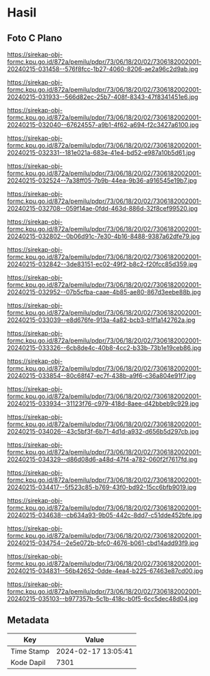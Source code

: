 # Hasil

## Foto C Plano

https://sirekap-obj-formc.kpu.go.id/872a/pemilu/pdpr/73/06/18/20/02/7306182002001-20240215-031458--576f8fcc-1b27-4060-8206-ae2a96c2d9ab.jpg

https://sirekap-obj-formc.kpu.go.id/872a/pemilu/pdpr/73/06/18/20/02/7306182002001-20240215-031933--566d82ec-25b7-408f-8343-47f8341451e6.jpg

https://sirekap-obj-formc.kpu.go.id/872a/pemilu/pdpr/73/06/18/20/02/7306182002001-20240215-032040--67624557-a9b1-4f62-a694-f2c3427a6100.jpg

https://sirekap-obj-formc.kpu.go.id/872a/pemilu/pdpr/73/06/18/20/02/7306182002001-20240215-032331--181e021a-683e-41e4-bd52-e987a10b5d61.jpg

https://sirekap-obj-formc.kpu.go.id/872a/pemilu/pdpr/73/06/18/20/02/7306182002001-20240215-032524--7a38ff05-7b9b-44ea-9b36-a916545e19b7.jpg

https://sirekap-obj-formc.kpu.go.id/872a/pemilu/pdpr/73/06/18/20/02/7306182002001-20240215-032708--059f14ae-0fdd-463d-886d-32f8cef99520.jpg

https://sirekap-obj-formc.kpu.go.id/872a/pemilu/pdpr/73/06/18/20/02/7306182002001-20240215-032802--0b06d91c-7e30-4b16-8488-9387a62dfe79.jpg

https://sirekap-obj-formc.kpu.go.id/872a/pemilu/pdpr/73/06/18/20/02/7306182002001-20240215-032842--3de83151-ec02-49f2-b8c2-f20fcc85d359.jpg

https://sirekap-obj-formc.kpu.go.id/872a/pemilu/pdpr/73/06/18/20/02/7306182002001-20240215-032952--07b5cfba-caae-4b85-ae80-867d3eebe88b.jpg

https://sirekap-obj-formc.kpu.go.id/872a/pemilu/pdpr/73/06/18/20/02/7306182002001-20240215-033039--e8d676fe-913a-4a82-bcb3-b1f1a142762a.jpg

https://sirekap-obj-formc.kpu.go.id/872a/pemilu/pdpr/73/06/18/20/02/7306182002001-20240215-033326--6cb8de4c-40b8-4cc2-b33b-73b1e19ceb86.jpg

https://sirekap-obj-formc.kpu.go.id/872a/pemilu/pdpr/73/06/18/20/02/7306182002001-20240215-033854--80c68f47-ec7f-438b-a9f6-c36a804e91f7.jpg

https://sirekap-obj-formc.kpu.go.id/872a/pemilu/pdpr/73/06/18/20/02/7306182002001-20240215-033934--31123f76-c979-418d-8aee-d42bbeb9c929.jpg

https://sirekap-obj-formc.kpu.go.id/872a/pemilu/pdpr/73/06/18/20/02/7306182002001-20240215-034026--43c5bf3f-6b71-4d1d-a932-d656b5d297cb.jpg

https://sirekap-obj-formc.kpu.go.id/872a/pemilu/pdpr/73/06/18/20/02/7306182002001-20240215-034329--d86d08d6-a48d-47f4-a782-060f2f7617fd.jpg

https://sirekap-obj-formc.kpu.go.id/872a/pemilu/pdpr/73/06/18/20/02/7306182002001-20240215-034417--5f523c85-b769-43f0-bd92-15cc6bfb9019.jpg

https://sirekap-obj-formc.kpu.go.id/872a/pemilu/pdpr/73/06/18/20/02/7306182002001-20240215-034638--cb634a93-9b05-442c-8dd7-c51dde452bfe.jpg

https://sirekap-obj-formc.kpu.go.id/872a/pemilu/pdpr/73/06/18/20/02/7306182002001-20240215-034754--2e5e072b-bfc0-4676-b061-cbd14add93f9.jpg

https://sirekap-obj-formc.kpu.go.id/872a/pemilu/pdpr/73/06/18/20/02/7306182002001-20240215-034831--56b42652-0dde-4ea4-b225-67463e87cd00.jpg

https://sirekap-obj-formc.kpu.go.id/872a/pemilu/pdpr/73/06/18/20/02/7306182002001-20240215-035103--b977357b-5c1b-418c-b0f5-6cc5dec48d04.jpg


## Metadata

| Key        | Value               |
| ---------- | ------------------- |
| Time Stamp | 2024-02-17 13:05:41 |
| Kode Dapil | 7301                |



